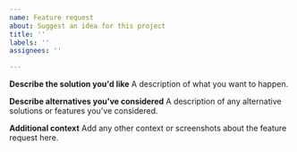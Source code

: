```yaml
---
name: Feature request
about: Suggest an idea for this project
title: ''
labels: ''
assignees: ''

---
```


**Describe the solution you'd like**
A description of what you want to happen.

**Describe alternatives you've considered**
A description of any alternative solutions or features you've considered.

**Additional context**
Add any other context or screenshots about the feature request here.

